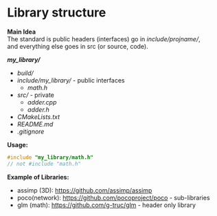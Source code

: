# Library structure

**Main Idea**  
The standard is public headers (interfaces) go in _include/projname/_,  
and everything else goes in src (or source, code).

**_my_library/_**
- _build/_
- _include/my_library/_ - public interfaces
	- _math.h_
- _src/_ - private
	- _adder.cpp_
	- _adder.h_
- _CMakeLists.txt_
- _README.md_
- _.gitignore_


**Usage:**
```cpp
#include "my_library/math.h"
// not #include "math.h"
```


**Example of Libraries:**
- assimp (3D): https://github.com/assimp/assimp
- poco(network): https://github.com/pocoproject/poco - sub-libraries
- glm (math): https://github.com/g-truc/glm - header only library
